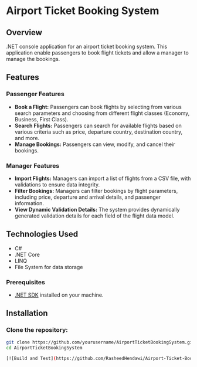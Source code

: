 # Airport Ticket Booking System

## Overview
.NET console application for an airport ticket booking system. This application enable passengers to book flight tickets and allow a manager to manage the bookings.
## Features

### Passenger Features
- **Book a Flight:** Passengers can book flights by selecting from various search parameters and choosing from different flight classes (Economy, Business, First Class).
- **Search Flights:** Passengers can search for available flights based on various criteria such as price, departure country, destination country, and more.
- **Manage Bookings:** Passengers can view, modify, and cancel their bookings.

### Manager Features
- **Import Flights:** Managers can import a list of flights from a CSV file, with validations to ensure data integrity.
- **Filter Bookings:** Managers can filter bookings by flight parameters, including price, departure and arrival details, and passenger information.
- **View Dynamic Validation Details:** The system provides dynamically generated validation details for each field of the flight data model.

## Technologies Used
- C#
- .NET Core
- LINQ
- File System for data storage

### Prerequisites
- [.NET SDK](https://dotnet.microsoft.com/download) installed on your machine.

## Installation
 ### Clone the repository:
   ```bash
   git clone https://github.com/yourusername/AirportTicketBookingSystem.git
   cd AirportTicketBookingSystem

[![Build and Test](https://github.com/RasheedHendawi/Airport-Ticket-Booking-System/actions/workflows/build-and-test.yml/badge.svg)](https://github.com/RasheedHendawi/Airport-Ticket-Booking-System/actions/workflows/build-and-test.yml)
